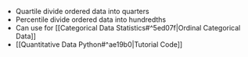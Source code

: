 - Quartile divide ordered data into quarters
- Percentile divide ordered data into hundredths
- Can use for [[Categorical Data Statistics#^5ed07f|Ordinal Categorical Data]]
- [[Quantitative Data Python#^ae19b0|Tutorial Code]] 